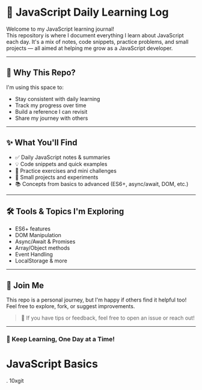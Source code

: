 # 📘 JavaScript Daily Learning Log

Welcome to my JavaScript learning journal!  
This repository is where I document everything I learn about JavaScript each day. It's a mix of notes, code snippets, practice problems, and small projects — all aimed at helping me grow as a JavaScript developer.

---

## 📅 Why This Repo?

I'm using this space to:
- Stay consistent with daily learning
- Track my progress over time
- Build a reference I can revisit
- Share my journey with others

---

## ✨ What You'll Find

- ✅ Daily JavaScript notes & summaries  
- 💡 Code snippets and quick examples  
- 🔄 Practice exercises and mini challenges  
- 🧪 Small projects and experiments  
- 📚 Concepts from basics to advanced (ES6+, async/await, DOM, etc.)

---

## 🛠️ Tools & Topics I'm Exploring

- ES6+ features
- DOM Manipulation
- Async/Await & Promises
- Array/Object methods
- Event Handling
- LocalStorage & more

---

## 🚀 Join Me

This repo is a personal journey, but I'm happy if others find it helpful too!  
Feel free to explore, fork, or suggest improvements.

> 📩 If you have tips or feedback, feel free to open an issue or reach out!

---

### 🧠 Keep Learning, One Day at a Time!

# JavaScript Basics
. 10xgit 

